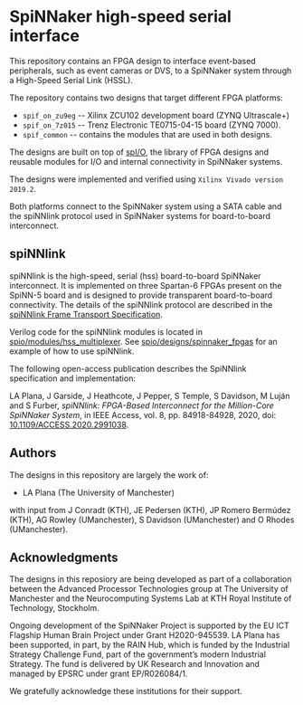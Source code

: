 SpiNNaker high-speed serial interface
=====================================

This repository contains an FPGA design to interface event-based peripherals, such as event cameras or DVS, to a SpiNNaker system through a High-Speed Serial Link (HSSL).

The repository contains two designs that target different FPGA platforms:

- `spif_on_zu9eg` -- Xilinx ZCU102 development board (ZYNQ Ultrascale+)
- `spif_on_7z015` -- Trenz Electronic TE0715-04-15 board (ZYNQ 7000).
- `spif_common`   -- contains the modules that are used in both designs.

The designs are built on top of [spI/O](https://github.com/SpiNNakerManchester/spio), the library of FPGA designs and reusable modules for I/O and internal connectivity in SpiNNaker systems.

The designs were implemented and verified using `Xilinx Vivado version 2019.2`.

Both platforms connect to the SpiNNaker system using a SATA cable and the spiNNlink protocol used in SpiNNaker systems for board-to-board interconnect.

spiNNlink
---------

spiNNlink is the high-speed, serial (hss) board-to-board SpiNNaker interconnect.  It is implemented on three Spartan-6 FPGAs present on the SpiNN-5 board and is designed to provide transparent board-to-board connectivity. The details of the spiNNlink protocol are described in the [spiNNlink Frame Transport Specification](http://spinnakermanchester.github.io/docs/spiNNlink_frame_transport.pdf).

Verilog code for the spiNNlink modules is located in [spio/modules/hss_multiplexer](https://github.com/SpiNNakerManchester/spio/tree/master/modules/hss_multiplexer). See [spio/designs/spinnaker_fpgas](https://github.com/SpiNNakerManchester/spio/tree/master/designs/spinnaker_fpgas) for an example of how to use spiNNlink.

The following open-access publication describes the SpiNNlink specification and implementation:

LA Plana, J Garside, J Heathcote, J Pepper, S Temple, S Davidson, M Luján and S Furber, *spiNNlink: FPGA-Based Interconnect for the Million-Core SpiNNaker System*, in IEEE Access, vol. 8, pp. 84918-84928, 2020, doi: [10.1109/ACCESS.2020.2991038](https://doi.org/10.1109/ACCESS.2020.2991038).

Authors
-------

The designs in this repository are largely the work of:

* LA Plana (The University of Manchester)

with input from J Conradt (KTH), JE Pedersen (KTH), JP Romero Bermúdez (KTH), AG Rowley (UManchester), S Davidson (UManchester) and O Rhodes (UManchester).

Acknowledgments
---------------

The designs in this reposiory are being developed as part of a collaboration between the Advanced Processor Technologies group at The University of Manchester and the Neurocomputing Systems Lab at KTH Royal Institute of Technology, Stockholm.

Ongoing development of the SpiNNaker Project is supported by the EU ICT Flagship Human Brain Project under Grant H2020-945539. LA Plana has been supported, in part, by the RAIN Hub, which is funded by the Industrial Strategy Challenge Fund, part of the government’s modern Industrial Strategy. The fund is delivered by UK Research and Innovation and managed by EPSRC under grant EP/R026084/1.

We gratefully acknowledge these institutions for their support.
